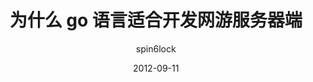 ---
layout:     post
title:      为什么 go 语言适合开发网游服务器端
subtitle:   
date:       2012-09-11
author:     spin6lock
header-img: img/post-bg-mma-2.jpg
catalog: true
tags:
    - python
---